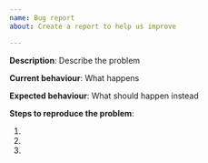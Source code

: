 ```yaml
---
name: Bug report
about: Create a report to help us improve

---
```


[//]: #  (Only reports in english will be allowed. and specific issues. everything like "ZOMG NOTHING WORKS" will be ignored / deleted)

[//]: # (Please write the titles of the issues following the format:)
[//]: # ([CATA][Quests][Zones] Quest name)
[//]: # ([WOTLK][Spells][Classes] Spell name)
[//]: # ([WOTLK][Talents][Classes] Talent name)
[//]: # ([CATA][Glyphs][Classes] Glyph name)
[//]: # ([CATA][NPCs] NPC name)

**Description**: Describe the problem

**Current behaviour**: What happens

**Expected behaviour**: What should happen instead

**Steps to reproduce the problem**:

1. 
2. 
3.
